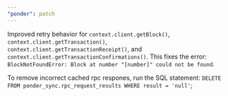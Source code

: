 ```yaml
---
"ponder": patch
---
```


Improved retry behavior for `context.client.getBlock()`, `context.client.getTransaction()`, `context.client.getTransactionReceipt()`, and `context.client.getTransactionConfirmations()`. This fixes the error: `BlockNotFoundError: Block at number "[number]" could not be found`.

To remove incorrect cached rpc respones, run the SQL statement: `DELETE FROM ponder_sync.rpc_request_results WHERE result = 'null'`;
